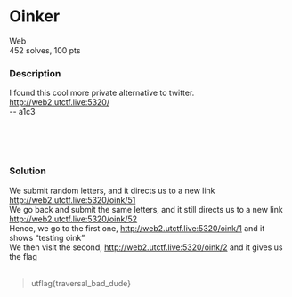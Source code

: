 # Oinker

Web<br/>
452 solves, 100 pts<br/>

### Description
I found this cool more private alternative to twitter.<br/>
http://web2.utctf.live:5320/<br/>
-- a1c3<br/>

<br/><br/><br/>

### Solution
We submit random letters, and it directs us to a new link http://web2.utctf.live:5320/oink/51<br/>
We go back and submit the same letters, and it still directs us to a new link http://web2.utctf.live:5320/oink/52 <br/>
Hence, we go to the first one, http://web2.utctf.live:5320/oink/1 and it shows “testing oink”<br/>
We then visit the second, http://web2.utctf.live:5320/oink/2 and it gives us the flag<br/>
<br/>
> utflag{traversal_bad_dude}